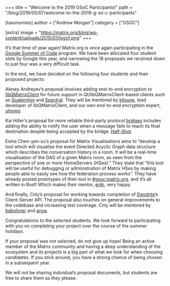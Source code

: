 +++
title = "Welcome to the 2019 GSoC Participants!"
path = "/blog/2019/05/07/welcome-to-the-2019-g-so-c-participants"

[taxonomies]
author = ["Andrew Morgan"]
category = ["GSOC"]

[extra]
image = "https://matrix.org/blog/wp-content/uploads/2015/01/logo1.png"
+++

It’s that time of year again! Matrix.org is once again participating in the [Google Summer of Code](https://summerofcode.withgoogle.com/) program. We have been allocated four student slots by Google this year, and narrowing the 18 proposals we received down to just four was a very difficult task.

In the end, we have decided on the following four students and their proposed projects:

Alexey Andreyev’s proposal involves adding end-to-end encryption to [libQMatrixClient](https://github.com/QMatrixClient/libqmatrixclient) for future support in Qt/libQMatrixClient-based clients such as [Quaternion](https://github.com/QMatrixClient/Quaternion) and [Spectral](https://gitlab.com/spectral-im/spectral/). They will be mentored by [kitsune](https://matrix.to/#/@kitsune:matrix.org), lead developer of libQMatrixClient, and our own end-to-end encryption expert, [uhoreg](https://matrix.to/#/@uhoreg:matrix.org).

Kai Hiller’s proposal for more reliable third-party protocol [bridges](https://matrix.org/docs/projects/bridges) includes adding the ability to notify the user when a message fails to reach its final destination despite being accepted by the bridge. [Half-Shot](https://matrix.to/#/@half-shot:half-shot.uk).

Eisha Chen-yen-su’s proposal for Matrix Visualisations aims to “develop a tool which will visualise the event Directed Acyclic Graph data structure which describes the conversation history in a room. It will be a real-time visualisation of the DAG of a given Matrix room, as seen from the perspective of one or more HomeServers (HSes).” They state that “this tool will be useful for debugging or administration of Matrix HSes by making people able to easily see how the federation process works”. They have already posted prototypes of their tool in [#gsoc:matrix.org](https://matrix.to/#/#gsoc:matrix.org), and it’s all written in Rust! Which makes their mentor, [erikj](https://matrix.to/#/@erikj:jki.re), very happy.

And finally, Cnly’s proposal for working towards completion of [Dendrite](https://github.com/matrix-org/dendrite)’s Client-Server API. The proposal also touches on general improvements to the codebase and increasing test coverage. Cnly will be mentored by [babolivier](https://matrix.to/#/@brendan:abolivier.bzh) and [anoa](https://matrix.to/#/@andrewm:amorgan.xyz).

Congratulations to the selected students. We look forward to participating with you on completing your project over the course of the summer holidays.

If your proposal was not selected, do not give up hope! Being an active member of the Matrix community and having a deep understanding of the ecosystem and its projects is a big part of what we look for when choosing candidates. If you stick around, you have a strong chance of being chosen in a subsequent year.

We will not be sharing individual’s proposal documents, but students are free to share them as they please.
